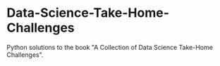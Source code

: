 # Data-Science-Take-Home-Challenges
Python solutions to the book "A Collection of Data Science Take-Home Challenges".
